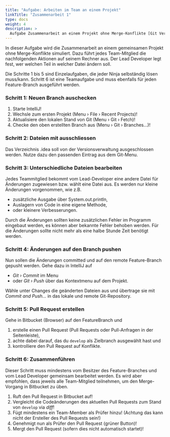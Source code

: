 ```yaml
---
title: "Aufgabe: Arbeiten im Team an einem Projekt"
linkTitle: "Zusammenarbeit 1"
type: docs
weight: 4
description: >
  Aufgabe Zusammenarbeit an einem Projekt ohne Merge-Konflikte [Git Vertiefung](../../../../docs/git/vertiefung/collaboration)
---
```


In dieser Aufgabe wird die Zusammenarbeit an einem gemeinsamen Projekt ohne Merge-Konflikte simuliert.
Dazu führt jedes Team-Mitglied die nachfolgenden Aktionen auf seinem Rechner aus. Der Lead Developer
legt fest, wer welchen Teil in welcher Datei ändern soll.

Die Schritte 1 bis 5 sind Einzelaufgaben, die jeder Ninja selbständig lösen muss/kann. Schritt 6 ist
eine Teamaufgabe und muss ebenfalls für jeden Feature-Branch ausgeführt werden.

### Schritt 1: Neuen Branch auschecken

1. Starte IntelliJ!
2. Wechsle zum ersten Projekt (Menu › File › Recent Projects)!
3. Aktualisiere den lokalen Stand von Git (Menu › Git › Fetch)!
4. Checke den oben erstellten Branch aus (Menu › Git › Branches...)!

### Schritt 2: Dateien mit ausschliessen

Das Verzeichnis .idea soll von der Versionsverwaltung ausgeschlossen werden. Nutze dazu den passenden
Eintrag aus dem Git-Menu.

### Schritt 3: Unterschiedliche Dateien bearbeiten

Jedes Teammitglied bekommt vom Lead-Developer eine andere Datei für Änderungen zugewiesen bzw. wählt
eine Datei aus. Es werden nur kleine Änderungen vorgenommen, wie z.B.

- zusätzliche Ausgabe über System.out.println,
- Auslagern von Code in eine eigene Methode,
- oder kleinere Verbesserungen.

Durch die Änderungen sollten keine zusätzlichen Fehler im Programm eingebaut werden, es können aber
bekannte Fehler behoben werden. Für die Änderungen sollte nicht mehr als eine halbe Stunde Zeit
benötigt werden.

### Schritt 4: Änderungen auf den Branch pushen

Nun sollen die Änderungen committed und auf den remote Feature-Branch gepusht werden. Gehe dazu in
IntelliJ auf

- _Git › Commit_ im Menu
- oder _Git › Push_ über das Kontextmenu auf dem Projekt.

Wähle unter Changes die geänderten Dateien aus und übertrage sie mit _Commit and Push..._ in das lokale
und remote Git-Repository.

### Schritt 5: Pull Request erstellen

Gehe in Bitbucket (Browser) auf den FeatureBranch und

1. erstelle einen Pull Request (Pull Requests oder Pull-Anfragen in der Seitenleiste),
2. achte dabei darauf, das du `develop` als Zielbranch ausgewählt hast und
3. kontrolliere den Pull Request auf Konflikte.

### Schritt 6: Zusammenführen

Dieser Schritt muss mindestens vom Besitzer des Feature-Branches und vom Lead Developer gemeinsam
bearbeitet werden. Es wird aber empfohlen, dass jeweils alle Team-Mitglied teilnehmen, um den Merge-Vorgang
in Bitbucket zu üben.

1. Ruft den Pull Request in Bitbucket auf!
2. Vergleicht die Codeänderungen des aktuellen Pull Requests zum Stand von `develop` via _diff_!
3. Fügt mindestens ein Team-Member als Prüfer hinzu! (Achtung das kann nicht der Ersteller des Pull Requests sein!)
4. Genehmigt nun als Prüfer den Pull Request (grüner Button)!
5. Mergt den Pull Request (sofern dies nicht automatisch startet)!
